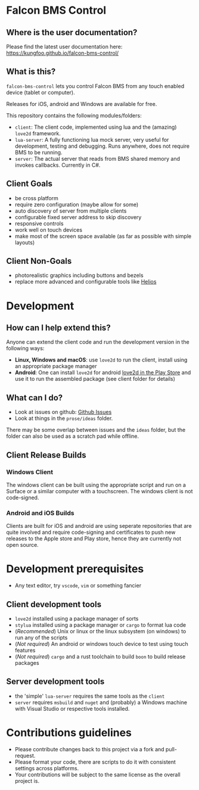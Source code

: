 # Falcon BMS Control

## Where is the user documentation?

Please find the latest user documentation here: https://kungfoo.github.io/falcon-bms-control/

## What is this?

`falcon-bms-control` lets you control Falcon BMS from any touch enabled device (tablet or computer).

Releases for iOS, android and Windows are available for free.

This repository contains the following modules/folders:

- `client`: The client code, implemented using lua and the (amazing) `love2d` framework.
- `lua-server`: A fully functioning lua mock server, very useful for development, testing and debugging. Runs anywhere, does not require BMS to be running.
- `server`: The actual server that reads from BMS shared memory and invokes callbacks. Currently in C#.

## Client Goals

- be cross platform
- require zero configuration (maybe allow for some)
- auto discovery of server from multiple clients
- configurable fixed server address to skip discovery
- responsive controls
- work well on touch devices
- make most of the screen space available (as far as possible with simple layouts)

## Client Non-Goals

- photorealistic graphics including buttons and bezels
- replace more advanced and configurable tools like [Helios](https://github.com/HeliosVirtualCockpit/Helios)

# Development

## How can I help extend this?

Anyone can extend the client code and run the development version in the following ways:

- **Linux, Windows and macOS**: use `love2d` to run the client, install using an appropriate package manager
- **Android**: One can install `love2d` for android [love2d in the Play Store](https://play.google.com/store/apps/details?id=org.love2d.android) and use it to run the assembled package (see client folder for details)

## What can I do?

- Look at issues on github: [Github Issues](https://github.com/kungfoo/falcon-bms-control/issues)
- Look at things in the `prose/ideas` folder.

There may be some overlap between issues and the `ideas` folder, but the folder can also be used as a scratch pad while offline.

## Client Release Builds

### Windows Client

The windows client can be built using the appropriate script and run on a Surface or a similar computer with a touchscreen. The windows client is not code-signed.

### Android and iOS Builds

Clients are built for iOS and android are using seperate repositories that are quite involved and require code-signing and certificates to push new releases to the Apple store and Play store, hence they are currently not open source.

# Development prerequisites

- Any text editor, try `vscode`, `vim` or something fancier

## Client development tools

- `love2d` installed using a package manager of sorts
- `stylua` installed using a package manager or `cargo` to format lua code
- (_Recommended_) Unix or linux or the linux subsystem (on windows) to run any of the scripts
- (_Not required_) An android or windows touch device to test using touch features
- (_Not required_) `cargo` and a rust toolchain to build `boon` to build release packages

## Server development tools

- the 'simple' `lua-server` requires the same tools as the `client`
- `server` requires `msbuild` and `nuget` and (probably) a Windows machine with Visual Studio or respective tools installed.

# Contributions guidelines

- Please contribute changes back to this project via a fork and pull-request.
- Please format your code, there are scripts to do it with consistent settings across platforms.
- Your contributions will be subject to the same license as the overall project is.

